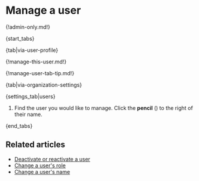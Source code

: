 # Manage a user

{!admin-only.md!}

{start_tabs}

{tab|via-user-profile}

{!manage-this-user.md!}

{!manage-user-tab-tip.md!}

{tab|via-organization-settings}

{settings_tab|users}

1. Find the user you would like to manage. Click the **pencil**
   (<i class="fa fa-pencil"></i>) to the right of their name.

{end_tabs}

## Related articles

* [Deactivate or reactivate a user](/help/deactivate-or-reactivate-a-user)
* [Change a user's role](/help/user-roles#change-a-users-role)
* [Change a user's name](/help/change-a-users-name)
